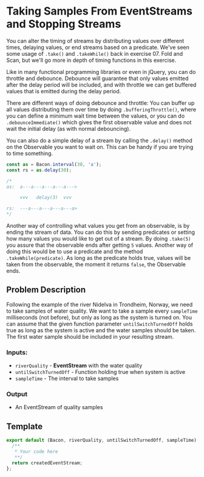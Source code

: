 # Taking Samples From EventStreams and Stopping Streams

You can alter the timing of streams by distributing values over
different times, delaying values, or end streams based on a predicate.
We've seen some usage of `.take()` and `.takeWhile()` back in
exercise 07. Fold and Scan, but we'll go more in depth of timing functions
in this exercise.

Like in many functional programming libraries or even in jQuery, you
can do throttle and debounce. Debounce will guarantee that only values
emitted after the delay period will be included, and with throttle
we can get buffered values that is emitted during the delay period.

There are different ways of doing debounce and throttle: You can
buffer up all values distributing them over time by doing
`.bufferingThrottle()`, where you can define a minimum wait time
between the values, or you can do `.debounceImmediate()` which gives
the first observable value and does not wait the initial delay (as
with normal debouncing).

You can also do a simple delay of a stream by calling the `.delay()`
method on the Observable you want to wait on. This can be handy if you
are trying to time something.

```js
const as = Bacon.interval(30, 'a');
const rs = as.delay(30);

/*
as:  a---a---a---a---a--->

     vvv   delay(3)  vvv

rs:  ---a---a---a---a---a>
*/
```


Another way of controlling what values you get from an observable,
is by ending the stream of data. You can do this by sending predicates
or setting how many values you would like to get out of a stream. By
doing `.take(5)` you assure that the observable ends after getting
`5` values. Another way of doing this would be to use a predicate and
the method `.takeWhile(predicate)`. As long as the predicate holds
true, values will be taken from the observable, the moment it returns
`false`, the Observable ends.


## Problem Description

Following the example of the river Nidelva in Trondheim, Norway,
we need to take samples of water quality. We want to take a sample
every `sampleTime` milliseconds (not before), but only as long as the system
is turned on. You can assume that the given function parameter
`untilSwitchTurnedOff` holds true as long as the system
is active and the water samples should be taken. The first water sample
should be included in your resulting stream.

### Inputs:
 - `riverQuality` - **EventStream** with the water quality
 - `untilSwitchTurnedOff` - Function holding true when system is active
 - `sampleTime` - The interval to take samples

### Output
 - An EventStream of quality samples

## Template

```js
export default (Bacon, riverQuality, untilSwitchTurnedOff, sampleTime) => {
  /**
   * Your code here
   **/
  return createdEventStream;
};
```